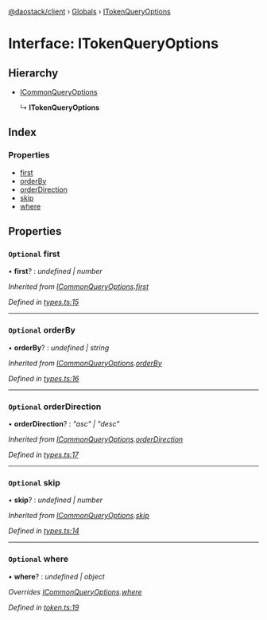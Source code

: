 [@daostack/client](../README.md) › [Globals](../globals.md) › [ITokenQueryOptions](itokenqueryoptions.md)

# Interface: ITokenQueryOptions

## Hierarchy

* [ICommonQueryOptions](icommonqueryoptions.md)

  ↳ **ITokenQueryOptions**

## Index

### Properties

* [first](itokenqueryoptions.md#optional-first)
* [orderBy](itokenqueryoptions.md#optional-orderby)
* [orderDirection](itokenqueryoptions.md#optional-orderdirection)
* [skip](itokenqueryoptions.md#optional-skip)
* [where](itokenqueryoptions.md#optional-where)

## Properties

### `Optional` first

• **first**? : *undefined | number*

*Inherited from [ICommonQueryOptions](icommonqueryoptions.md).[first](icommonqueryoptions.md#optional-first)*

*Defined in [types.ts:15](https://github.com/daostack/client/blob/a635c74/src/types.ts#L15)*

___

### `Optional` orderBy

• **orderBy**? : *undefined | string*

*Inherited from [ICommonQueryOptions](icommonqueryoptions.md).[orderBy](icommonqueryoptions.md#optional-orderby)*

*Defined in [types.ts:16](https://github.com/daostack/client/blob/a635c74/src/types.ts#L16)*

___

### `Optional` orderDirection

• **orderDirection**? : *"asc" | "desc"*

*Inherited from [ICommonQueryOptions](icommonqueryoptions.md).[orderDirection](icommonqueryoptions.md#optional-orderdirection)*

*Defined in [types.ts:17](https://github.com/daostack/client/blob/a635c74/src/types.ts#L17)*

___

### `Optional` skip

• **skip**? : *undefined | number*

*Inherited from [ICommonQueryOptions](icommonqueryoptions.md).[skip](icommonqueryoptions.md#optional-skip)*

*Defined in [types.ts:14](https://github.com/daostack/client/blob/a635c74/src/types.ts#L14)*

___

### `Optional` where

• **where**? : *undefined | object*

*Overrides [ICommonQueryOptions](icommonqueryoptions.md).[where](icommonqueryoptions.md#optional-where)*

*Defined in [token.ts:19](https://github.com/daostack/client/blob/a635c74/src/token.ts#L19)*
